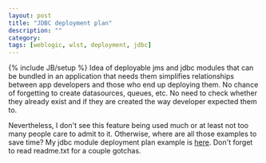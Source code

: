 ```yaml
---
layout: post
title: "JDBC deployment plan"
description: ""
category: 
tags: [weblogic, wlst, deployment, jdbc]
---
```

{% include JB/setup %}
Idea of deployable jms and jdbc modules that can be bundled in an application that needs them simplifies relationships between app developers and those who end up deploying them. No chance of forgetting to create datasources, queues, etc. No need to check whether they already exist and if they are created the way developer expected them to.

Nevertheless, I don't see this feature being used much or at least not too many people care to admit to it. Otherwise, where are all those examples to save time? My jdbc module deployment plan example is [here](https://github.com/arykov/wlst_samples/tree/master/jdbcdeployplan). Don't forget to read readme.txt for a couple gotchas.
